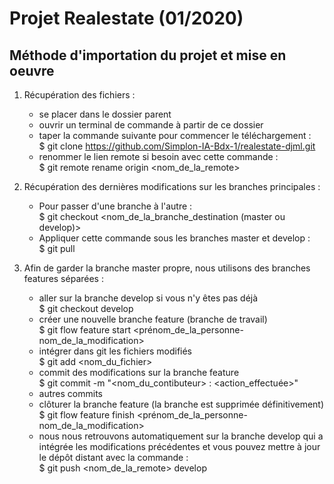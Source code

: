 # Projet Realestate (01/2020)

## Méthode d'importation du projet et mise en oeuvre

1. Récupération des fichiers :
    - se placer dans le dossier parent
    - ouvrir un terminal de commande à partir de ce dossier
    - taper la commande suivante pour commencer le téléchargement :<br>
        $ git clone https://github.com/Simplon-IA-Bdx-1/realestate-djml.git
    - renommer le lien remote si besoin avec cette commande :<br>
        $ git remote rename origin <nom_de_la_remote>

2. Récupération des dernières modifications sur les branches principales :
    - Pour passer d'une branche à l'autre :<br>
    $ git checkout <nom_de_la_branche_destination (master ou develop)>
    - Appliquer cette commande sous les branches master et develop :<br>
    $ git pull

3. Afin de garder la branche master propre, nous utilisons des branches features séparées :<br>
    - aller sur la branche develop si vous n'y êtes pas déjà<br>
    $ git checkout develop
    - créer une nouvelle branche feature (branche de travail)<br>
    $ git flow feature start <prénom_de_la_personne-nom_de_la_modification>
    - intégrer dans git les fichiers modifiés<br>
    $ git add <nom_du_fichier>
    - commit des modifications sur la branche feature<br>
    $ git commit -m "<nom_du_contibuteur> : <action_effectuée>" 
    - autres commits
    - clôturer la branche feature (la branche est supprimée définitivement)<br>
    $ git flow feature finish <prénom_de_la_personne-nom_de_la_modification>
    - nous nous retrouvons automatiquement sur la branche develop qui a intégrée les modifications précédentes et vous pouvez mettre à jour le dépôt distant avec la commande :<br>
    $ git push <nom_de_la_remote> develop